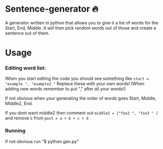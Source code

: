 # Sentence-generator :fire:
A generator written in python that allows you to give it a list of words for the Start, End, Middle. It will then pick random words out of those and create a sentence out of them.

# Usage
### Editing word list:
  When you start editing the code you should see something like
  `start = "example ", "example2 "`
  Replace these with your own words! (When adding new words remember to put "," after all your words!)
  
  
  If not obvious when your generating the order of words goes Start, Middle, Middle2, End.
  
  
  If you dont want middle2 then comment out `middle2 = ["foo2 ", "foo3 " ]` and remove c from `post = a + b + c + d`
  
 ### Running
 If not obvious run "$ python gen.py"

